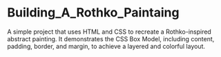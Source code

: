 # Building_A_Rothko_Paintaing
A simple project that uses HTML and CSS to recreate a Rothko-inspired abstract painting. It demonstrates the CSS Box Model, including content, padding, border, and margin, to achieve a layered and colorful layout.
